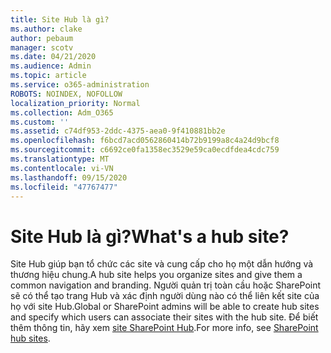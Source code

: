 ```yaml
---
title: Site Hub là gì?
ms.author: clake
author: pebaum
manager: scotv
ms.date: 04/21/2020
ms.audience: Admin
ms.topic: article
ms.service: o365-administration
ROBOTS: NOINDEX, NOFOLLOW
localization_priority: Normal
ms.collection: Adm_O365
ms.custom: ''
ms.assetid: c74df953-2ddc-4375-aea0-9f410881bb2e
ms.openlocfilehash: f6bcd7acd0562860414b72b9199a8c4a24d9bcf8
ms.sourcegitcommit: c6692ce0fa1358ec3529e59ca0ecdfdea4cdc759
ms.translationtype: MT
ms.contentlocale: vi-VN
ms.lasthandoff: 09/15/2020
ms.locfileid: "47767477"
---
```

# <a name="whats-a-hub-site"></a><span data-ttu-id="4b033-102">Site Hub là gì?</span><span class="sxs-lookup"><span data-stu-id="4b033-102">What's a hub site?</span></span>

<span data-ttu-id="4b033-103">Site Hub giúp bạn tổ chức các site và cung cấp cho họ một dẫn hướng và thương hiệu chung.</span><span class="sxs-lookup"><span data-stu-id="4b033-103">A hub site helps you organize sites and give them a common navigation and branding.</span></span> <span data-ttu-id="4b033-104">Người quản trị toàn cầu hoặc SharePoint sẽ có thể tạo trang Hub và xác định người dùng nào có thể liên kết site của họ với site Hub.</span><span class="sxs-lookup"><span data-stu-id="4b033-104">Global or SharePoint admins will be able to create hub sites and specify which users can associate their sites with the hub site.</span></span> <span data-ttu-id="4b033-105">Để biết thêm thông tin, hãy xem [site SharePoint Hub](https://go.microsoft.com/fwlink/?linkid=869388).</span><span class="sxs-lookup"><span data-stu-id="4b033-105">For more info, see [SharePoint hub sites](https://go.microsoft.com/fwlink/?linkid=869388).</span></span>
  